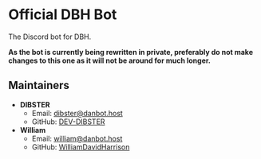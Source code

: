 # Official DBH Bot

The Discord bot for DBH.

**As the bot is currently being rewritten in private, preferably do not make changes to this one as it will not be around for much longer.**

## Maintainers

- **DIBSTER**
  - Email: dibster@danbot.host
  - GitHub: [DEV-DIBSTER](https://github.com/DEV-DIBSTER)
- **William**
  - Email: william@danbot.host
  - GitHub: [WilliamDavidHarrison](https://github.com/WilliamDavidHarrison)
